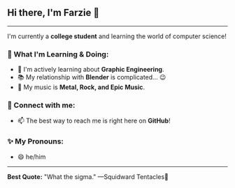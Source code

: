 ## Hi there, I'm Farzie 👋

---

I'm currently a **college student** and learning the world of computer science!

### 🌱 What I'm Learning & Doing:

-   🌱 I'm actively learning about **Graphic Engineering**.
-   📚 My relationship with **Blender** is complicated... 😉
-   🎵 My music is **Metal, Rock, and Epic Music**.

### 🤝 Connect with me:

-   📫 The best way to reach me is right here on **GitHub**!

### ✨ My Pronouns:

-   😄 he/him

---

**Best Quote:**
"What the sigma."
—Squidward Tentacles🦑
